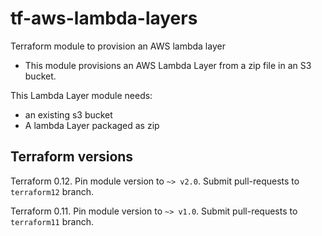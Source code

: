 # tf-aws-lambda-layers

Terraform module to provision an AWS lambda layer
  
  * This module provisions an AWS Lambda Layer from a zip file in an S3 bucket.
  
This Lambda Layer module needs:

  * an existing s3 bucket
  * A lambda Layer packaged as zip

## Terraform versions

Terraform 0.12. Pin module version to `~> v2.0`. Submit pull-requests to `terraform12` branch.

Terraform 0.11. Pin module version to `~> v1.0`. Submit pull-requests to `terraform11` branch.
